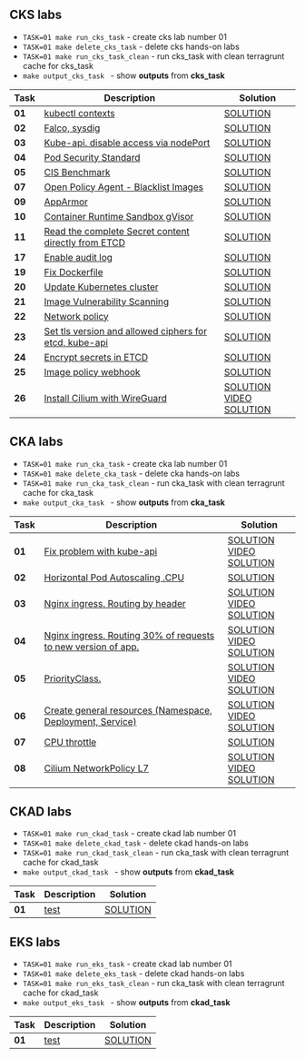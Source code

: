 ## CKS labs
- ``TASK=01 make run_cks_task`` - create cks lab number 01
- ``TASK=01 make delete_cks_task`` - delete cks hands-on labs
- ``TASK=01 make run_cks_task_clean`` - run cks_task with clean terragrunt cache  for  cks_task
- ``make output_cks_task `` - show **outputs** from   **cks_task**



| Task   | Description                                                                                        | Solution                                                                                                         |
|--------|----------------------------------------------------------------------------------------------------|------------------------------------------------------------------------------------------------------------------|
| **01** | [kubectl contexts](..%2Ftasks%2Fcks%2Flabs%2F01%2FREADME.MD)                                       | [SOLUTION](..%2Ftasks%2Fcks%2Flabs%2F01%2FSOLUTION.MD)                                                           |
| **02** | [Falco, sysdig](..%2Ftasks%2Fcks%2Flabs%2F02%2FREADME.MD)                                          | [SOLUTION](..%2Ftasks%2Fcks%2Flabs%2F02%2FSOLUTION.MD)                                                           |
| **03** | [Kube-api. disable access via nodePort](..%2Ftasks%2Fcks%2Flabs%2F03%2FREADME.MD)                  | [SOLUTION](..%2Ftasks%2Fcks%2Flabs%2F03%2FSOLUTION.MD)                                                           |
| **04** | [Pod Security Standard](..%2Ftasks%2Fcks%2Flabs%2F04%2FREADME.MD)                                  | [SOLUTION](..%2Ftasks%2Fcks%2Flabs%2F04%2FSOLUTION.MD)                                                           |
| **05** | [CIS Benchmark](..%2Ftasks%2Fcks%2Flabs%2F05%2FREADME.MD)                                          | [SOLUTION](..%2Ftasks%2Fcks%2Flabs%2F05%2FSOLUTION.MD)                                                           |
| **07** | [Open Policy Agent - Blacklist Images](..%2Ftasks%2Fcks%2Flabs%2F07%2FREADME.MD)                   | [SOLUTION](..%2Ftasks%2Fcks%2Flabs%2F07%2FSOLUTION.MD)                                                           |
| **09** | [AppArmor](..%2Ftasks%2Fcks%2Flabs%2F09%2FREADME.MD)                                               | [SOLUTION](..%2Ftasks%2Fcks%2Flabs%2F09%2FSOLUTION.MD)                                                           |
| **10** | [Container Runtime Sandbox gVisor](..%2Ftasks%2Fcks%2Flabs%2F10%2FREADME.MD)                       | [SOLUTION](..%2Ftasks%2Fcks%2Flabs%2F10%2FSOLUTION.MD)                                                           |
| **11** | [Read the complete Secret content directly from ETCD](..%2Ftasks%2Fcks%2Flabs%2F11%2FREADME.MD)    | [SOLUTION](..%2Ftasks%2Fcks%2Flabs%2F11%2FSOLUTION.MD)                                                           |
| **17** | [Enable audit log](..%2Ftasks%2Fcks%2Flabs%2F17%2FREADME.MD)                                       | [SOLUTION](..%2Ftasks%2Fcks%2Flabs%2F17%2FSOLUTION.MD)                                                           |
| **19** | [Fix Dockerfile](..%2Ftasks%2Fcks%2Flabs%2F19%2FREADME.MD)                                         | [SOLUTION](..%2Ftasks%2Fcks%2Flabs%2F19%2FSOLUTION.MD)                                                           |
| **20** | [Update Kubernetes cluster](..%2Ftasks%2Fcks%2Flabs%2F20%2FREADME.MD)                              | [SOLUTION](..%2Ftasks%2Fcks%2Flabs%2F20%2FSOLUTION.MD)                                                           |
| **21** | [Image Vulnerability Scanning](..%2Ftasks%2Fcks%2Flabs%2F21%2FREADME.MD)                           | [SOLUTION](..%2Ftasks%2Fcks%2Flabs%2F21%2FSOLUTION.MD)                                                           |
| **22** | [Network policy](..%2Ftasks%2Fcks%2Flabs%2F22%2FREADME.MD)                                         | [SOLUTION](..%2Ftasks%2Fcks%2Flabs%2F22%2FSOLUTION.MD)                                                           |
| **23** | [Set tls version and allowed ciphers for etcd, kube-api](..%2Ftasks%2Fcks%2Flabs%2F23%2FREADME.MD) | [SOLUTION](..%2Ftasks%2Fcks%2Flabs%2F23%2FSOLUTION.MD)                                                           |
| **24** | [Encrypt secrets in ETCD](..%2Ftasks%2Fcks%2Flabs%2F24%2FREADME.MD)                                | [SOLUTION](..%2Ftasks%2Fcks%2Flabs%2F24%2FSOLUTION.MD)                                                           |
| **25** | [Image policy webhook](..%2Ftasks%2Fcks%2Flabs%2F25%2FREADME.MD)                                   | [SOLUTION](..%2Ftasks%2Fcks%2Flabs%2F25%2FSOLUTION.MD)                                                           |
| **26** | [Install Cilium with WireGuard](..%2Ftasks%2Fcks%2Flabs%2F26%2FREADME.MD)                          | [SOLUTION](../tasks/cks/labs/26/worker/files/solutions/1.MD)  <br/>  [VIDEO SOLUTION](https://youtu.be/lVrkuX6CriQ) |




## CKA labs

- ``TASK=01 make run_cka_task`` - create cka lab number 01
- ``TASK=01 make delete_cka_task`` - delete cka hands-on labs
- ``TASK=01 make run_cka_task_clean`` - run cka_task with clean terragrunt cache  for  cka_task
- ``make output_cka_task `` - show **outputs** from   **cka_task**


| Task   | Description                                                                                               | Solution                                                                                                                           |
|--------|-----------------------------------------------------------------------------------------------------------|------------------------------------------------------------------------------------------------------------------------------------|
| **01** | [Fix problem with kube-api ](..%2Ftasks%2Fcka%2Flabs%2F01%2FREADME.MD)                                    | [SOLUTION](..%2Ftasks%2Fcka%2Flabs%2F01%2Fworker%2Ffiles%2Fsolutions%2F1.MD) <br/>  [VIDEO SOLUTION](https://youtu.be/OFHiI_XAXNU) |
| **02** | [Horizontal Pod Autoscaling .CPU ](..%2Ftasks%2Fcka%2Flabs%2F02%2FREADME.MD)                              | [SOLUTION](..%2Ftasks%2Fcka%2Flabs%2F02%2Fworker%2Ffiles%2Fsolutions%2F1.MD)                                                       |
| **03** | [Nginx ingress. Routing by header ](..%2Ftasks%2Fcka%2Flabs%2F03%2FREADME.MD)                             | [SOLUTION](..%2Ftasks%2Fcka%2Flabs%2F03%2Fworker%2Ffiles%2Fsolutions%2F1.MD) <br/>  [VIDEO SOLUTION](https://youtu.be/1-qA7RjSx4A) |
| **04** | [Nginx ingress. Routing 30% of requests to new version of app.](..%2Ftasks%2Fcka%2Flabs%2F04%2FREADME.MD) | [SOLUTION](..%2Ftasks%2Fcka%2Flabs%2F04%2Fworker%2Ffiles%2Fsolutions%2F1.MD) <br/>  [VIDEO SOLUTION](https://youtu.be/IC_0FeQtgwA) |
| **05** | [PriorityClass.](..%2Ftasks%2Fcka%2Flabs%2F05%2FREADME.MD)                                                | [SOLUTION](..%2Ftasks%2Fcka%2Flabs%2F05%2Fworker%2Ffiles%2Fsolutions%2F1.MD) <br/>  [VIDEO SOLUTION](https://youtu.be/7MhXfbiMfOM) |
| **06** | [Create general resources (Namespace, Deployment, Service)](..%2Ftasks%2Fcka%2Flabs%2F06%2FREADME.MD)     | [SOLUTION](..%2Ftasks%2Fcka%2Flabs%2F06%2Fworker%2Ffiles%2Fsolutions%2F1.MD) <br/>  [VIDEO SOLUTION](https://youtu.be/vqs_SUjKee8) |
| **07** | [CPU throttle](..%2Ftasks%2Fcka%2Flabs%2F07%2FREADME.MD)                                                  | [SOLUTION](..%2Ftasks%2Fcka%2Flabs%2F07%2Fworker%2Ffiles%2Fsolutions%2F1.MD)                                                       |
| **08** | [Cilium NetworkPolicy  L7](..%2Ftasks%2Fcka%2Flabs%2F08%2FREADME.MD)                                      | [SOLUTION](..%2Ftasks%2Fcka%2Flabs%2F08%2Fworker%2Ffiles%2Fsolutions%2F1.MD) <br/>  [VIDEO SOLUTION](https://youtu.be/eFZQi6sy3SQ) |

## CKAD labs

- ``TASK=01 make run_ckad_task`` - create ckad lab number 01
- ``TASK=01 make delete_ckad_task`` - delete ckad hands-on labs
- ``TASK=01 make run_ckad_task_clean`` - run cka_task with clean terragrunt cache  for  ckad_task
- ``make output_ckad_task `` - show **outputs** from   **ckad_task**


| Task   | Description                                       | Solution                     |
|--------|---------------------------------------------------|------------------------------|
| **01** | [test ](..%2Ftasks%2Fcka%2Flabs%2F02%2FREADME.MD) | [SOLUTION](..%2Ftasks%2Fcka%2Flabs%2F02%2Fworker%2Ffiles%2Fsolutions%2F1.MD) |




## EKS labs

- ``TASK=01 make run_eks_task`` - create ckad lab number 01
- ``TASK=01 make delete_eks_task`` - delete ckad hands-on labs
- ``TASK=01 make run_eks_task_clean`` - run cka_task with clean terragrunt cache  for  ckad_task
- ``make output_eks_task `` - show **outputs** from   **ckad_task**


| Task   | Description                                       | Solution                     |
|--------|---------------------------------------------------|------------------------------|
| **01** | [test ](..%2Ftasks%2Fcka%2Flabs%2F02%2FREADME.MD) | [SOLUTION](..%2Ftasks%2Fcka%2Flabs%2F02%2Fworker%2Ffiles%2Fsolutions%2F1.MD) |
